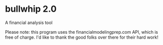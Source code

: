 # bullwhip 2.0
A financial analysis tool

Please note: this program uses the financialmodelingprep.com API, which is free of charge. I'd like to thank the good folks over there for their hard work!
